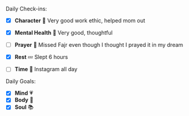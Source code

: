 Daily Check-ins:
- [x] **Character** :tongue: Very good work ethic, helped mom out
- [x] **Mental Health** :thought_balloon: Very good, thoughtful
- [ ] **Prayer** :pray: Missed Fajr even though I thought I prayed it in my dream
- [x] **Rest** :zzz: Slept 6 hours
- [ ] **Time** :iphone: Instagram all day



Daily Goals:
- [x] **Mind** :heartpulse:
- [x] **Body** :dancer: 
- [x] **Soul** :books: 
